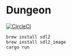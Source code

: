 # Dungeon

[![CircleCI](https://circleci.com/gh/tedbauer/dungeon.svg?style=shield)](https://app.circleci.com/pipelines/github/tedbauer/dungeon)

    brew install sdl2
    brew install sdl2_image
    cargo run
